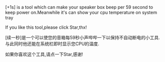 [+1s] is a tool which can make your speaker box beep per 59 second to keep power on.Meanwhile it's can show your cpu temperature on system tray

If you like this tool,please click Star,thx!

[续一秒]是一个可以使您的音箱每59秒小声哔哔一下以保持不自动断电的小工具.与此同时他还能在系统栏即时显示您CPU的温度.

如果你喜欢这个工具,请点一下Star,感谢!

